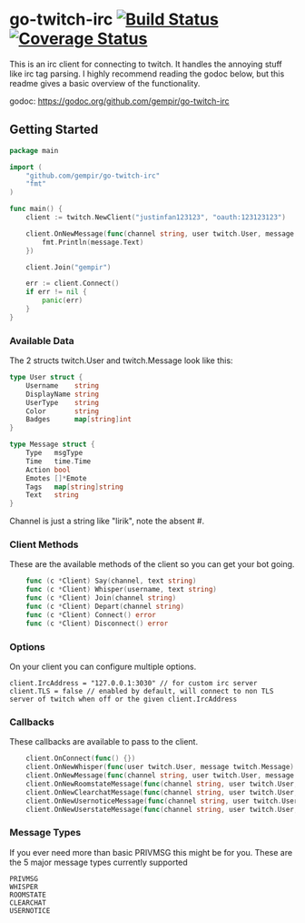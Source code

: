 # go-twitch-irc [![Build Status](https://travis-ci.org/gempir/go-twitch-irc.svg?branch=master)](https://travis-ci.org/gempir/go-twitch-irc) [![Coverage Status](https://coveralls.io/repos/github/gempir/go-twitch-irc/badge.svg?branch=master)](https://coveralls.io/github/gempir/go-twitch-irc?branch=master)

This is an irc client for connecting to twitch. It handles the annoying stuff like irc tag parsing.
I highly recommend reading the godoc below, but this readme gives a basic overview of the functionality.

godoc: https://godoc.org/github.com/gempir/go-twitch-irc

## Getting Started
```go
package main

import (
	"github.com/gempir/go-twitch-irc"
	"fmt"
)

func main() {
	client := twitch.NewClient("justinfan123123", "oauth:123123123")

	client.OnNewMessage(func(channel string, user twitch.User, message twitch.Message) {
		fmt.Println(message.Text)
	})

	client.Join("gempir")

	err := client.Connect()
	if err != nil {
		panic(err)
	}
}
```
### Available Data

The 2 structs twitch.User and twitch.Message look like this:
```go
type User struct {
	Username    string
	DisplayName string
	UserType    string
	Color       string
	Badges      map[string]int
}

type Message struct {
	Type   msgType
	Time   time.Time
	Action bool
	Emotes []*Emote
	Tags   map[string]string
	Text   string
}
```
Channel is just a string like "lirik", note the absent #.

### Client Methods

These are the available methods of the client so you can get your bot going.
```go
	func (c *Client) Say(channel, text string)
	func (c *Client) Whisper(username, text string)
	func (c *Client) Join(channel string)
	func (c *Client) Depart(channel string)
	func (c *Client) Connect() error
	func (c *Client) Disconnect() error
```

### Options

On your client you can configure multiple options.

	client.IrcAddress = "127.0.0.1:3030" // for custom irc server
	client.TLS = false // enabled by default, will connect to non TLS server of twitch when off or the given client.IrcAddress
	
### Callbacks

These callbacks are available to pass to the client.
```go
	client.OnConnect(func() {})
	client.OnNewWhisper(func(user twitch.User, message twitch.Message) {})
	client.OnNewMessage(func(channel string, user twitch.User, message twitch.Message) {})
	client.OnNewRoomstateMessage(func(channel string, user twitch.User, message twitch.Message) {})
	client.OnNewClearchatMessage(func(channel string, user twitch.User, message twitch.Message) {})
	client.OnNewUsernoticeMessage(func(channel string, user twitch.User, message twitch.Message) {})
	client.OnNewUserstateMessage(func(channel string, user twitch.User, message twitch.Message) {})
```
### Message Types

If you ever need more than basic PRIVMSG this might be for you.
These are the 5 major message types currently supported

	PRIVMSG
	WHISPER
	ROOMSTATE
	CLEARCHAT
	USERNOTICE
